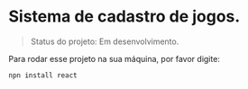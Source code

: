 <h1>Sistema de cadastro de jogos.</h1>

> Status do projeto: Em desenvolvimento.

Para rodar esse projeto na sua máquina, por favor digite:

```
npn install react
```
